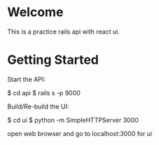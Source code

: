# Welcome
This is a practice rails api with react ui.

# Getting Started

Start the API:

  $ cd api
  $ rails s -p 9000

Build/Re-build the UI:

  $ cd ui
  $ python -m SimpleHTTPServer 3000

open web browser and go to localhost:3000 for ui
